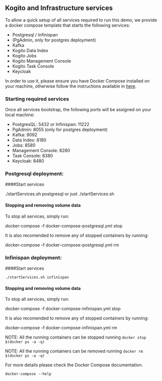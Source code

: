 ## Kogito and Infrastructure services

To allow a quick setup of all services required to run this demo, we provide a docker compose template that starts the following services:
- Postgresql / Infinispan
- (PgAdmin, only for postgres deployment)
- Kafka
- Kogito Data Index
- Kogito Jobs
- Kogito Management Console
- Kogito Task Console
- Keycloak

In order to use it, please ensure you have Docker Compose installed on your machine, otherwise follow the instructions available
in [here](https://docs.docker.com/compose/install/).

### Starting required services

Once all services bootstrap, the following ports will be assigned on your local machine:
- PostgresQL: 5432  or Infinispan: 11222
- PgAdmin: 8055 (only for postgres deployment)
- Kafka: 9092
- Data Index: 8180
- Jobs: 8580
- Management Console: 8280
- Task Console: 8380
- Keycloak: 8480

### Postgresql deployment:

####Start services

   ./startServices.sh postgresql or just ./startServices.sh 


#### Stopping and removing volume data

To stop all services, simply run:

docker-compose -f docker-compose-postgresql.yml stop

It is also recomended to remove any of stopped containers by running:

docker-compose -f docker-compose-postgresql.yml rm

### Infinispan deployment:

####Start services

    ./startServices.sh infinispan 

#### Stopping and removing volume data

To stop all services, simply run:

docker-compose -f docker-compose-infinispan.yml stop

It is also recomended to remove any of stopped containers by running:

docker-compose -f docker-compose-infinispan.yml rm


NOTE: All the running containers can be stopped running `docker stop  $(docker ps -a -q)`

NOTE: All the running containers can be removed running `docker rm  $(docker ps -a -q)`

For more details please check the Docker Compose documentation.

    docker-compose --help
